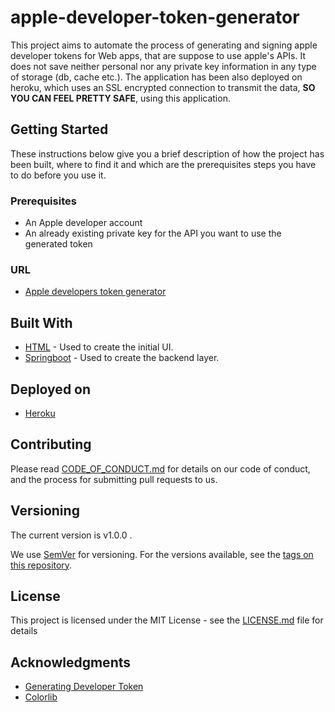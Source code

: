 # apple-developer-token-generator

This project aims to automate the process of generating and signing apple developer tokens for Web apps, 
that are suppose to use apple's APIs. It does not save neither personal nor any private key
information in any type of storage (db, cache etc.). The application has been also deployed on heroku,
which uses an SSL encrypted connection to transmit the data, <strong>SO YOU CAN FEEL PRETTY SAFE</strong>,
using this application.


## Getting Started
These instructions below give you a brief description of how the project has been built, 
where to find it and which are the prerequisites steps you have to do before you use it.

### Prerequisites
* An Apple developer account
* An already existing private key for the API you want to use the  generated token

### URL
* [Apple developers token generator](https://apple-developers-token-gen.herokuapp.com/)

## Built With
* [HTML](https://en.wikipedia.org/wiki/HTML) - Used to create the initial UI.
* [Springboot](https://en.wikipedia.org/wiki/Spring_Framework) - Used to create the backend layer.

## Deployed on
* [Heroku](https://en.wikipedia.org/wiki/Heroku)

## Contributing

Please read [CODE_OF_CONDUCT.md](https://github.com/mikopos/apple-developer-token-generator/blob/main/CODE_OF_CONDUCT.md) for details on our code of conduct, and the process for submitting pull requests to us.

## Versioning
The current version is v1.0.0 .

We use [SemVer](http://semver.org/) for versioning. For the versions available, see the [tags on this repository](https://github.com/mikopos/apple-developer-token-generator/tags).

## License

This project is licensed under the MIT License - see the [LICENSE.md](https://github.com/mikopos/apple-developer-token-generator/blob/main/LICENSE) file for details

## Acknowledgments

* [Generating Developer Token](https://developer.apple.com/documentation/applemusicapi/generating_developer_tokens)
* [Colorlib](https://colorlib.com/wp/templates/)